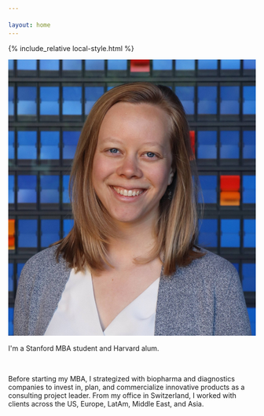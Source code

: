 ```yaml
---

layout: home
---
```


{% include_relative local-style.html %}

<div class="grid">
	<div class="column-left">
	    <p><img src="Ory_headshot_reduced.jpg" alt="Laura Ory">
	    </p>
	</div>
	<div class="column-right">
		<p>I'm a Stanford MBA student and Harvard alum.</p><br>
	    <p> Before starting my MBA, I strategized with biopharma and diagnostics companies to invest in, plan, and commercialize innovative products as a consulting project leader. From my office in Switzerland, I worked with clients across the US, Europe, LatAm, Middle East, and Asia. </p>
	</div>
</div>